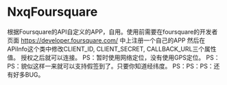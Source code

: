 NxqFoursquare
=============
根据Foursquare的API自定义的APP，自用。使用前需要在foursquare的开发者页面 https://developer.foursquare.com/ 中上注册一个自己的APP 然后在APiInfo这个类中修改CLIENT_ID, CLIENT_SECRET, CALLBACK_URL三个属性值。 授权之后就可以连接。 PS：暂时使用网络定位，没有使用GPS定位。 PS：PS：貌似这样一来就可以支持假签到了。只要你知道经纬度。 PS：PS：PS：还有好多BUG。
